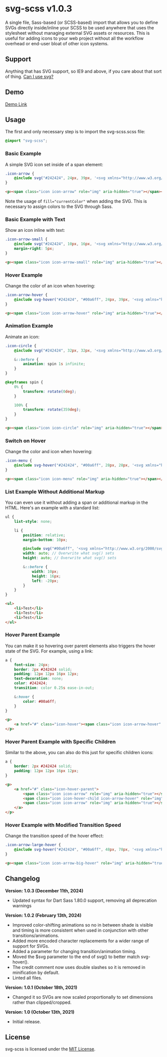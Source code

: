 # svg-scss v1.0.3

A single file, Sass-based (or SCSS-based) import that allows you to define SVGs directly inside/inline your SCSS to be used anywhere that uses the stylesheet without managing external SVG assets or resources. This is useful for adding icons to your web project without all the workflow overhead or end-user bloat of other icon systems.

## Support

Anything that has SVG support, so IE9 and above, if you care about that sort of thing. [Can I use svg?](https://caniuse.com/?search=svg)

## Demo

[Demo Link](http://htmlpreview.github.io/?https://github.com/vaughnroyko/svg-scss/blob/master/demo.html)

## Usage

The first and only necessary step is to import the svg-scss.scss file:

```scss
@import "svg-scss";
```

### Basic Example

A simple SVG icon set inside of a span element:

```scss
.icon-arrow {
	@include svg("#242424", 24px, 39px, '<svg xmlns="http://www.w3.org/2000/svg" viewBox="0 0 57.05 92.89"><polygon fill="currentColor" points="10.61 0 0 10.61 35.84 46.45 0 82.28 10.61 92.89 57.05 46.45 10.61 0"/></svg>');
}
```

```html
<p><span class="icon icon-arrow" role="img" aria-hidden="true"></span></p>
```

Note the usage of `fill="currentColor"` when adding the SVG. This is necessary to assign colors to the SVG through Sass.

### Basic Example with Text

Show an icon inline with text:

```scss
.icon-arrow-small {
	@include svg("#242424", 10px, 16px, '<svg xmlns="http://www.w3.org/2000/svg" viewBox="0 0 57.05 92.89"><polygon fill="currentColor" points="10.61 0 0 10.61 35.84 46.45 0 82.28 10.61 92.89 57.05 46.45 10.61 0"/></svg>');
	margin-right: 5px;
}
```

```html
<p><span class="icon icon-arrow-small" role="img" aria-hidden="true"></span>Test</p>
```

### Hover Example

Change the color of an icon when hovering:

```scss
.icon-arrow-hover {
	@include svg-hover("#242424", "#00a6ff", 24px, 39px, '<svg xmlns="http://www.w3.org/2000/svg" viewBox="0 0 57.05 92.89"><polygon fill="currentColor" points="10.61 0 0 10.61 35.84 46.45 0 82.28 10.61 92.89 57.05 46.45 10.61 0"/></svg>');
}
```

```html
<p><span class="icon icon-arrow-hover" role="img" aria-hidden="true"></span></p>
```

### Animation Example

Animate an icon:

```scss
.icon-circle {
	@include svg("#242424", 32px, 32px, '<svg xmlns="http://www.w3.org/2000/svg" viewBox="0 0 92.99 91.77"><path fill="currentColor" d="M92.99 45.88A46.5 46.5 0 0 0 53.99 0v15.3a31.49 31.49 0 0 1 0 61.17v15.3a46.5 46.5 0 0 0 39-45.89Zm-77.99 0A31.54 31.54 0 0 1 39 15.3V0a46.49 46.49 0 0 0 0 91.77V76.49a31.56 31.56 0 0 1-24-30.61Z"/></svg>');

	&::before {
		animation: spin 1s infinite;
	}
}

@keyframes spin {
	0% {
		transform: rotate(0deg);
	}

	100% {
		transform: rotate(359deg);
	}
}
```

```html
<p><span class="icon icon-circle" role="img" aria-hidden="true"></span></a>
```

### Switch on Hover

Change the color and icon when hovering:

```scss
.icon-menu {
	@include svg-hover("#242424", "#00a6ff", 28px, 28px, '<svg xmlns="http://www.w3.org/2000/svg" viewBox="0 0 92.89 92.99"><path fill="currentColor" d="M0 0h92.89v15H0zm0 38.99h92.89v15H0zm0 39h92.89v15H0z"/></svg>', '<svg xmlns="http://www.w3.org/2000/svg" viewBox="0 0 92.89 92.89"><polygon fill="currentColor" points="92.89 10.61 82.28 0 46.45 35.84 10.61 0 0 10.61 35.84 46.45 0 82.28 10.61 92.89 46.45 57.05 82.28 92.89 92.89 82.28 57.05 46.44 92.89 10.61"/></svg>');
}
```

```html
<p><span class="icon icon-menu" role="img" aria-hidden="true"></span></a>
```

### List Example Without Additional Markup

You can even use it without adding a span or additional markup in the HTML. Here's an example with a standard list:

```scss
ul {
	list-style: none;

	li {
		position: relative;
		margin-bottom: 10px;

		@include svg("#00a6ff", '<svg xmlns="http://www.w3.org/2000/svg" viewBox="0 0 57.05 92.89"><polygon fill="currentColor" points="10.61 0 0 10.61 35.84 46.45 0 82.28 10.61 92.89 57.05 46.45 10.61 0"/></svg>');
		width: auto; // Overwrite what svg() sets
		height: auto; // Overwrite what svg() sets

		&::before {
			width: 10px;
			height: 16px;
			left: -20px;
		}
	}
}
```

```html
<ul>
	<li>Test</li>
	<li>Test</li>
	<li>Test</li>
</ul>
```

### Hover Parent Example

You can make it so hovering over parent elements also triggers the hover state of the SVG. For example, using a link:

```scss
a {
	font-size: 24px;
	border: 2px #242424 solid;
	padding: 12px 12px 16px 12px;
	text-decoration: none;
	color: #242424;
	transition: color 0.25s ease-in-out;

	&:hover {
		color: #00a6ff;
	}
}
```

```html
<p>
	<a href="#" class="icon-hover"><span class="icon icon-arrow-hover" role="img" aria-hidden="true"></span>Test</a>
</p>
```

### Hover Parent Example with Specific Children

Similar to the above, you can also do this just for specific children icons:

```scss
a {
	border: 2px #242424 solid;
	padding: 12px 12px 16px 12px;
}
```

```html
<p>
	<a href="#" class="icon-hover-parent">
		<span class="icon icon-arrow" role="img" aria-hidden="true"></span>
		<span class="icon icon-hover-child icon-arrow-hover" role="img" aria-hidden="true"></span>
		<span class="icon icon-arrow" role="img" aria-hidden="true"></span>
	</a>
</p>
```

### Hover Example with Modified Transition Speed

Change the transition speed of the hover effect:

```scss
.icon-arrow-large-hover {
	@include svg-hover("#242424", "#00a6ff", 48px, 78px, '<svg xmlns="http://www.w3.org/2000/svg" viewBox="0 0 57.05 92.89"><polygon fill="currentColor" points="10.61 0 0 10.61 35.84 46.45 0 82.28 10.61 92.89 57.05 46.45 10.61 0"/></svg>', "", 1s);
}
```

```html
<p><span class="icon icon-arrow-big-hover" role="img" aria-hidden="true"></span></p>
```

## Changelog

**Version: 1.0.3 (December 11th, 2024)**

- Updated syntax for Dart Sass 1.80.0 support, removing all deprecation warnings

**Version: 1.0.2 (February 13th, 2024)**

- Improved color-shifting animations so no in between shade is visible and timing is more consistent when used in conjunction with other transitions/animations.
- Added more encoded character replacements for a wider range of support for SVGs.
- Added a parameter for changing transition/animation timing.
- Moved the $svg parameter to the end of svg() to better match svg-hover().
- The credit comment now uses double slashes so it is removed in minification by default.
- Linted all files.

**Version: 1.0.1 (October 18th, 2021)**

- Changed it so SVGs are now scaled proportionally to set dimensions rather than clipped/cropped.

**Version: 1.0 (October 13th, 2021)**

- Initial release.

## License

svg-scss is licensed under the [MIT License](https://github.com/vaughnroyko/svg-scss/blob/master/LICENSE).
